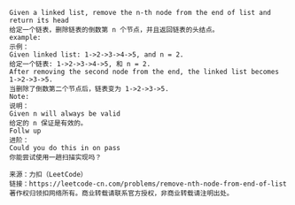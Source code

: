 
    Given a linked list, remove the n-th node from the end of list and return its head
    给定一个链表，删除链表的倒数第 n 个节点，并且返回链表的头结点。
    example:
    示例：
    Given linked list: 1->2->3->4->5, and n = 2.
    给定一个链表: 1->2->3->4->5, 和 n = 2.
    After removing the second node from the end, the linked list becomes 1->2->3->5.
    当删除了倒数第二个节点后，链表变为 1->2->3->5.
    Note:
    说明：
    Given n will always be valid
    给定的 n 保证是有效的。
    Follw up
    进阶：
    Could you do this in on pass
    你能尝试使用一趟扫描实现吗？

    来源：力扣（LeetCode）
    链接：https://leetcode-cn.com/problems/remove-nth-node-from-end-of-list
    著作权归领扣网络所有。商业转载请联系官方授权，非商业转载请注明出处。
